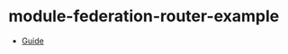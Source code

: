 # module-federation-router-example

- [Guide](https://2woongjae.notion.site/feat-react-router-dom-c299accab0724bb5a9c1fff20f2cca6c)
